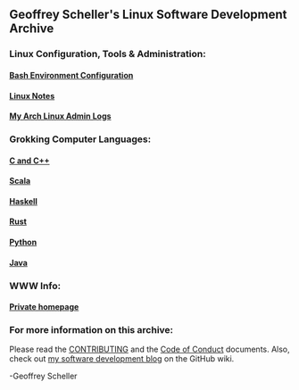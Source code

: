 ## Geoffrey Scheller's Linux Software Development Archive
### Linux Configuration, Tools & Administration:
#### [Bash Environment Configuration](linux/bashEnvConf/)
#### [Linux Notes](linux/notes/)
#### [My Arch Linux Admin Logs](linux/ArchLinuxAdminLogs/)
### Grokking Computer Languages:
#### [C and C++](grok/grokC_C++)
#### [Scala](grok/grokScala/)
#### [Haskell](grok/grokHaskell/)
#### [Rust](grok/grokRust/)
#### [Python](grok/grokPython)
#### [Java](grok/grokJava/)
### WWW Info:
#### [Private homepage](web/homepage)
### For more information on this archive:
Please read the
[CONTRIBUTING](CONTRIBUTING.md)
and the
[Code of Conduct](CODE_OF_CONDUCT.md)
documents.
Also, check out [my software development
blog](https://github.com/grscheller/scheller-linux-archive/wiki/GRScheller-Software-Development-Blog) on the GitHub wiki.

-Geoffrey Scheller
